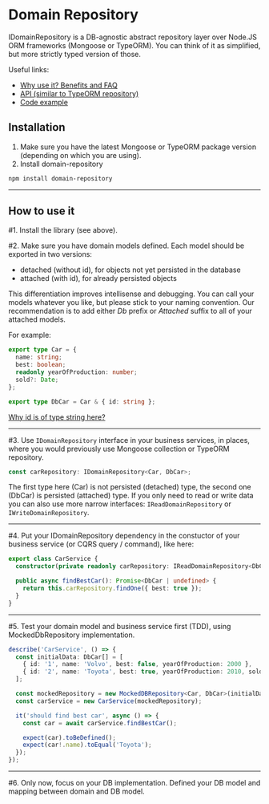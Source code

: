 # Domain Repository

IDomainRepository is a DB-agnostic abstract repository layer over Node.JS ORM frameworks (Mongoose or TypeORM). You can think of it as simplified, but more strictly typed version of those.

Useful links:

- [Why use it? Benefits and FAQ](https://github.com/lukaszwilisowski/domain-repository/blob/main/DISCUSSION.md)
- [API (similar to TypeORM repository)](https://github.com/lukaszwilisowski/domain-repository/blob/main/API.md)
- [Code example](https://github.com/lukaszwilisowski/domain-repository-example)

## Installation

1. Make sure you have the latest Mongoose or TypeORM package version (depending on which you are using).
2. Install domain-repository

```bash
npm install domain-repository
```

---

## How to use it

#1. Install the library (see above).

#2. Make sure you have domain models defined. Each model should be exported in two versions:

- detached (without id), for objects not yet persisted in the database
- attached (with id), for already persisted objects

This differentiation improves intellisense and debugging. You can call your models whatever you like, but please stick to your naming convention. Our recommendation is to add either _Db_ prefix or _Attached_ suffix to all of your attached models.

For example:

```typescript
export type Car = {
  name: string;
  best: boolean;
  readonly yearOfProduction: number;
  sold?: Date;
};

export type DbCar = Car & { id: string };
```

[Why id is of type string here?](https://github.com/lukaszwilisowski/domain-repository/blob/main/DISCUSSION.md#6-why-should-i-map-db-objects-to-domain-objects)

---

#3. Use `IDomainRepository` interface in your business services, in places, where you would previously use Mongoose collection or TypeORM repository.

```typescript
const carRepository: IDomainRepository<Car, DbCar>;
```

The first type here (Car) is not persisted (detached) type, the second one (DbCar) is persisted (attached) type. If you only need to read or write data you can also use more narrow interfaces: `IReadDomainRepository` or `IWriteDomainRepository`.

---

#4. Put your IDomainRepository dependency in the constuctor of your business service (or CQRS query / command), like here:

```typescript
export class CarService {
  constructor(private readonly carRepository: IReadDomainRepository<DbCar>) {}

  public async findBestCar(): Promise<DbCar | undefined> {
    return this.carRepository.findOne({ best: true });
  }
}
```

---

#5. Test your domain model and business service first (TDD), using MockedDbRepository implementation.

```typescript
describe('CarService', () => {
  const initialData: DbCar[] = [
    { id: '1', name: 'Volvo', best: false, yearOfProduction: 2000 },
    { id: '2', name: 'Toyota', best: true, yearOfProduction: 2010, sold: new Date() }
  ];

  const mockedRepository = new MockedDBRepository<Car, DbCar>(initialData);
  const carService = new CarService(mockedRepository);

  it('should find best car', async () => {
    const car = await carService.findBestCar();

    expect(car).toBeDefined();
    expect(car!.name).toEqual('Toyota');
  });
});
```

---

#6. Only now, focus on your DB implementation. Defined your DB model and mapping between domain and DB model.
